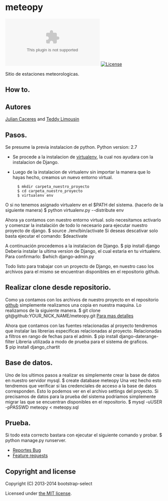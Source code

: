 meteopy
================

[![Latest release](meteopy.ingejc.com)](meteopy.ingejc.com)
[![License](http://www.meteorologia.gov.py)](LICENSE)


Sitio de estaciones meteorologicas.

## How to.



## Autores

[Julian Caceres](https://github.com/juliancpy) and
[Teddy Limousin](https://github.com/)

## Pasos.
Se presume la previa instalacion de python. 
Python version: 2.7

* Se procede a la instalacion de [virtualenv](https://pypi.python.org/pypi/virtualenv), la cual nos ayudara con la instalacion de Django.
* Luego de la instalacion de virtualenv sin importar la manera que lo hayas hecho, creamos un nuevo entorno virtual. 

        $ mkdir carpeta_nuestro_proyecto
        $ cd carpeta_nuestro_proyecto
        $ virtualenv env	

O si no tenemos asignado virtualenv en el $PATH  del sistema. (hacerlo de la siguiente manera)
		$ python virtualenv.py --distribute env

Ahora ya contamos con nuestro entorno virtual. solo necesitamos activarlo y comenzar la instalación de todo lo necesario para ejecutar nuestro proyecto de django.
        $ source ./env/bin/activate
Si deseas descativar solo basta ejecutar el comando:
		$deactivate

A continuación procedemos a la instalacion de Django.
		$ pip install django
Deberia instalar la ultima version de Django, el cual estaria en tu virtualenv. Para confirmarlo:
		$which django-admin.py

Todo listo para trabajar con un proyecto de Django, en nuestro caso los archivos para el mismo se encuentran disponibles en el repositorio github.		
		
## Realizar clone desde repositorio.

Como ya contamos con los archivos de nuestro proyecto en el repositorio [github](https://github.com/juliancpy/meteopy) simplemente realizamos una copia en nuestra maquina.
Lo realizamos de la siguiente manera.
	 	$ git clone git@github:YOUR_NICK_NAME/meteopy.git [Para mas detalles](https://code.djangoproject.com/wiki/CollaborateOnGithub)

Ahora que contamos con las fuentes relacionadas al proyecto tendremos que instalar las librerias especificas relacionadas al proyecto.
Relacionadas a filtros en rango de fechas para el admin.
		$ pip install django-daterange-filter 
Libreria utilizada a modo de prueba para el sistema de graficos. 		
		$ pip install django_chartit

## Base de datos.

Uno de los ultimos pasos a realizar es simplemente crear la base de datos en nuestro servidor mysql. 
		$ create database meteopy
Una vez hecho esto tendremos que verificar si las credenciales de acceso a la base de datos corresponden. 
Esto lo podemos ver en el archivo settings del proyecto. 
Si precisamos de datos para la prueba del sistema podriamos simplemente migrar las que se encuentran disponibles en el repositorio.
		$ mysql -uUSER -pPASSWD meteopy < meteopy.sql

## Prueba.

Si todo esta correcto bastara con ejecutar el siguiente comando y probar. 
		$ python manage.py runserver.

* [Reportes Bug](http://dev.ingejc.com/projects/meteopy)
* [Feature requests](http://dev.ingejc.com/projects/meteopy)

## Copyright and license

Copyright (C) 2013-2014 bootstrap-select

Licensed under [the MIT license](LICENSE).
